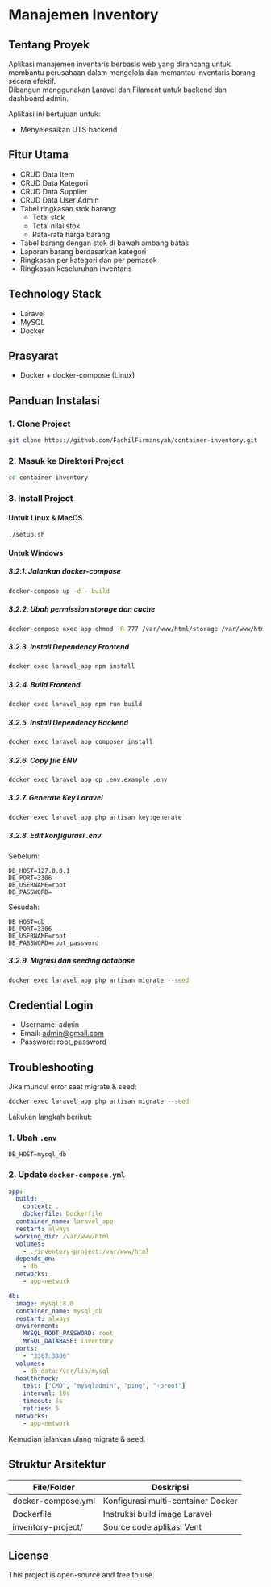 # Manajemen Inventory

## Tentang Proyek

Aplikasi manajemen inventaris berbasis web yang dirancang untuk membantu perusahaan dalam mengelola dan memantau inventaris barang secara efektif.  
Dibangun menggunakan Laravel dan Filament untuk backend dan dashboard admin.

Aplikasi ini bertujuan untuk:
- Menyelesaikan UTS backend

## Fitur Utama

- CRUD Data Item
- CRUD Data Kategori
- CRUD Data Supplier
- CRUD Data User Admin
- Tabel ringkasan stok barang:
  - Total stok
  - Total nilai stok
  - Rata-rata harga barang
- Tabel barang dengan stok di bawah ambang batas
- Laporan barang berdasarkan kategori
- Ringkasan per kategori dan per pemasok
- Ringkasan keseluruhan inventaris

## Technology Stack

- Laravel
- MySQL
- Docker

## Prasyarat

- Docker + docker-compose (Linux)

## Panduan Instalasi

### 1. Clone Project

```bash
git clone https://github.com/FadhilFirmansyah/container-inventory.git
```

### 2. Masuk ke Direktori Project

```bash
cd container-inventory
```

### 3. Install Project

#### Untuk Linux & MacOS

```bash
./setup.sh
```

#### Untuk Windows

##### 3.2.1. Jalankan docker-compose

```bash
docker-compose up -d --build
```

##### 3.2.2. Ubah permission storage dan cache

```bash
docker-compose exec app chmod -R 777 /var/www/html/storage /var/www/html/bootstrap/cache
```

##### 3.2.3. Install Dependency Frontend

```bash
docker exec laravel_app npm install
```

##### 3.2.4. Build Frontend

```bash
docker exec laravel_app npm run build
```

##### 3.2.5. Install Dependency Backend

```bash
docker exec laravel_app composer install
```

##### 3.2.6. Copy file ENV

```bash
docker exec laravel_app cp .env.example .env
```

##### 3.2.7. Generate Key Laravel

```bash
docker exec laravel_app php artisan key:generate
```

##### 3.2.8. Edit konfigurasi .env

Sebelum:

```
DB_HOST=127.0.0.1
DB_PORT=3306
DB_USERNAME=root
DB_PASSWORD=
```

Sesudah:

```
DB_HOST=db
DB_PORT=3306
DB_USERNAME=root
DB_PASSWORD=root_password
```

##### 3.2.9. Migrasi dan seeding database

```bash
docker exec laravel_app php artisan migrate --seed
```

## Credential Login

- Username: admin
- Email: admin@gmail.com
- Password: root_password

## Troubleshooting

Jika muncul error saat migrate & seed:

```bash
docker exec laravel_app php artisan migrate --seed
```

Lakukan langkah berikut:

### 1. Ubah `.env`

```dotenv
DB_HOST=mysql_db
```

### 2. Update `docker-compose.yml`

```yaml
app:
  build:
    context: .
    dockerfile: Dockerfile
  container_name: laravel_app
  restart: always
  working_dir: /var/www/html
  volumes:
    - ./inventory-project:/var/www/html
  depends_on:
    - db
  networks:
    - app-network

db:
  image: mysql:8.0
  container_name: mysql_db
  restart: always
  environment:
    MYSQL_ROOT_PASSWORD: root
    MYSQL_DATABASE: inventory
  ports:
    - "3307:3306"
  volumes:
    - db_data:/var/lib/mysql
  healthcheck:
    test: ["CMD", "mysqladmin", "ping", "-proot"]
    interval: 10s
    timeout: 5s
    retries: 5
  networks:
    - app-network
```

Kemudian jalankan ulang migrate & seed.

## Struktur Arsitektur

| File/Folder         | Deskripsi                                |
|---------------------|------------------------------------------|
| docker-compose.yml  | Konfigurasi multi-container Docker       |
| Dockerfile           | Instruksi build image Laravel           |
| inventory-project/  | Source code aplikasi Vent                |

## License

This project is open-source and free to use.
